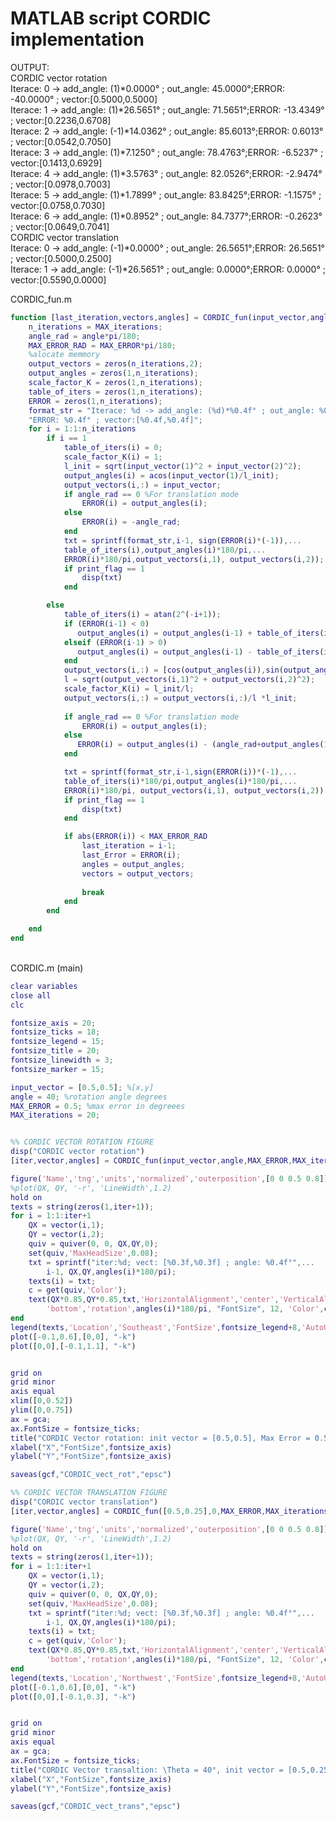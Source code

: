 <h1>MATLAB script CORDIC implementation</h1>

OUTPUT:\
CORDIC vector rotation\
Iterace: 0 -> add_angle: (1)*0.0000° ; out_angle: 45.0000°;ERROR: -40.0000° ; vector:[0.5000,0.5000]\
Iterace: 1 -> add_angle: (1)*26.5651° ; out_angle: 71.5651°;ERROR: -13.4349° ; vector:[0.2236,0.6708]\
Iterace: 2 -> add_angle: (-1)*14.0362° ; out_angle: 85.6013°;ERROR: 0.6013° ; vector:[0.0542,0.7050]\
Iterace: 3 -> add_angle: (1)*7.1250° ; out_angle: 78.4763°;ERROR: -6.5237° ; vector:[0.1413,0.6929]\
Iterace: 4 -> add_angle: (1)*3.5763° ; out_angle: 82.0526°;ERROR: -2.9474° ; vector:[0.0978,0.7003]\
Iterace: 5 -> add_angle: (1)*1.7899° ; out_angle: 83.8425°;ERROR: -1.1575° ; vector:[0.0758,0.7030]\
Iterace: 6 -> add_angle: (1)*0.8952° ; out_angle: 84.7377°;ERROR: -0.2623° ; vector:[0.0649,0.7041]\
CORDIC vector translation\
Iterace: 0 -> add_angle: (-1)*0.0000° ; out_angle: 26.5651°;ERROR: 26.5651° ; vector:[0.5000,0.2500]\
Iterace: 1 -> add_angle: (-1)*26.5651° ; out_angle: 0.0000°;ERROR: 0.0000° ; vector:[0.5590,0.0000]


CORDIC_fun.m

```matlab
function [last_iteration,vectors,angles] = CORDIC_fun(input_vector,angle,MAX_ERROR,MAX_iterations,print_flag)
    n_iterations = MAX_iterations;
    angle_rad = angle*pi/180;
    MAX_ERROR_RAD = MAX_ERROR*pi/180;
    %alocate memmory
    output_vectors = zeros(n_iterations,2);
    output_angles = zeros(1,n_iterations);
    scale_factor_K = zeros(1,n_iterations);
    table_of_iters = zeros(1,n_iterations);
    ERROR = zeros(1,n_iterations);
    format_str = "Iterace: %d -> add_angle: (%d)*%0.4f° ; out_angle: %0.4f°;"+...
    "ERROR: %0.4f° ; vector:[%0.4f,%0.4f]";
    for i = 1:1:n_iterations
        if i == 1
            table_of_iters(i) = 0;
            scale_factor_K(i) = 1;
            l_init = sqrt(input_vector(1)^2 + input_vector(2)^2);
            output_angles(i) = acos(input_vector(1)/l_init);
            output_vectors(i,:) = input_vector;
            if angle_rad == 0 %For translation mode
                ERROR(i) = output_angles(i);
            else
                ERROR(i) = -angle_rad;
            end
            txt = sprintf(format_str,i-1, sign(ERROR(i)*(-1)),...
            table_of_iters(i),output_angles(i)*180/pi,...
            ERROR(i)*180/pi,output_vectors(i,1), output_vectors(i,2));
            if print_flag == 1
                disp(txt)
            end

        else
            table_of_iters(i) = atan(2^(-i+1));
            if (ERROR(i-1) < 0)
               output_angles(i) = output_angles(i-1) + table_of_iters(i);
            elseif (ERROR(i-1) > 0)
               output_angles(i) = output_angles(i-1) - table_of_iters(i);
            end
            output_vectors(i,:) = [cos(output_angles(i)),sin(output_angles(i))];
            l = sqrt(output_vectors(i,1)^2 + output_vectors(i,2)^2);
            scale_factor_K(i) = l_init/l;
            output_vectors(i,:) = output_vectors(i,:)/l *l_init;
            
            if angle_rad == 0 %For translation mode
                ERROR(i) = output_angles(i);
            else
               ERROR(i) = output_angles(i) - (angle_rad+output_angles(1));
            end

            txt = sprintf(format_str,i-1,sign(ERROR(i))*(-1),...
            table_of_iters(i)*180/pi,output_angles(i)*180/pi,...
            ERROR(i)*180/pi, output_vectors(i,1), output_vectors(i,2));
            if print_flag == 1
                disp(txt)
            end

            if abs(ERROR(i)) < MAX_ERROR_RAD
                last_iteration = i-1;
                last_Error = ERROR(i);
                angles = output_angles;
                vectors = output_vectors;
                
                break
            end
        end

    end
end
```
\
CORDIC.m (main)

```matlab
clear variables
close all
clc

fontsize_axis = 20;
fontsize_ticks = 18;
fontsize_legend = 15;
fontsize_title = 20;
fontsize_linewidth = 3;
fontsize_marker = 15;

input_vector = [0.5,0.5]; %[x,y]
angle = 40; %rotation angle degrees
MAX_ERROR = 0.5; %max error in degreees
MAX_iterations = 20;


%% CORDIC VECTOR ROTATION FIGURE
disp("CORDIC vector rotation")
[iter,vector,angles] = CORDIC_fun(input_vector,angle,MAX_ERROR,MAX_iterations,1);

figure('Name','tng','units','normalized','outerposition',[0 0 0.5 0.8]);
%plot(QX, QY, '-r', 'LineWidth',1.2) 
hold on
texts = string(zeros(1,iter+1));
for i = 1:1:iter+1
    QX = vector(i,1);
    QY = vector(i,2);       
    quiv = quiver(0, 0, QX,QY,0);
    set(quiv,'MaxHeadSize',0.08);
    txt = sprintf("iter:%d; vect: [%0.3f,%0.3f] ; angle: %0.4f°",...
        i-1, QX,QY,angles(i)*180/pi);
    texts(i) = txt;
    c = get(quiv,'Color');
    text(QX*0.85,QY*0.85,txt,'HorizontalAlignment','center','VerticalAlignment',...
        'bottom','rotation',angles(i)*180/pi, "FontSize", 12, 'Color',c)
end
legend(texts,'Location','Southeast','FontSize',fontsize_legend+8,'AutoUpdate','off')
plot([-0.1,0.6],[0,0], "-k")
plot([0,0],[-0.1,1.1], "-k")


grid on
grid minor
axis equal
xlim([0,0.52])
ylim([0,0.75])
ax = gca;
ax.FontSize = fontsize_ticks;
title("CORDIC Vector rotation: init vector = [0.5,0.5], Max Error = 0.5°","FontSize",fontsize_title)
xlabel("X","FontSize",fontsize_axis)
ylabel("Y","FontSize",fontsize_axis)

saveas(gcf,"CORDIC_vect_rot","epsc")

%% CORDIC VECTOR TRANSLATION FIGURE
disp("CORDIC vector translation")
[iter,vector,angles] = CORDIC_fun([0.5,0.25],0,MAX_ERROR,MAX_iterations,1);

figure('Name','tng','units','normalized','outerposition',[0 0 0.5 0.8]);
%plot(QX, QY, '-r', 'LineWidth',1.2) 
hold on
texts = string(zeros(1,iter+1));
for i = 1:1:iter+1
    QX = vector(i,1);
    QY = vector(i,2);       
    quiv = quiver(0, 0, QX,QY,0);
    set(quiv,'MaxHeadSize',0.08);
    txt = sprintf("iter:%d; vect: [%0.3f,%0.3f] ; angle: %0.4f°",...
        i-1, QX,QY,angles(i)*180/pi);
    texts(i) = txt;
    c = get(quiv,'Color');
    text(QX*0.85,QY*0.85,txt,'HorizontalAlignment','center','VerticalAlignment',...
        'bottom','rotation',angles(i)*180/pi, "FontSize", 12, 'Color',c)
end
legend(texts,'Location','Northwest','FontSize',fontsize_legend+8,'AutoUpdate','off')
plot([-0.1,0.6],[0,0], "-k")
plot([0,0],[-0.1,0.3], "-k")


grid on
grid minor
axis equal
ax = gca;
ax.FontSize = fontsize_ticks;
title("CORDIC Vector transaltion: \Theta = 40°, init vector = [0.5,0.25], Max Error = 0.5°","FontSize",fontsize_title)
xlabel("X","FontSize",fontsize_axis)
ylabel("Y","FontSize",fontsize_axis)

saveas(gcf,"CORDIC_vect_trans","epsc")
```
